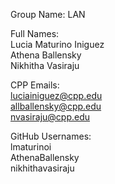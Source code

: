 Group Name: LAN<br />

Full Names:<br />
Lucia Maturino Iniguez<br />
Athena Ballensky<br />
Nikhitha Vasiraju<br />

CPP Emails:<br />
luciainiguez@cpp.edu<br />
allballensky@cpp.edu<br />
nvasiraju@cpp.edu<br />

GitHub Usernames:<br />
lmaturinoi<br />
AthenaBallensky<br />
nikhithavasiraju<br />

